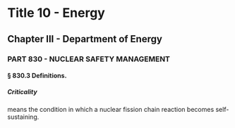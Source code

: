 
# Title 10 - Energy
## Chapter III - Department of Energy
### PART 830 - NUCLEAR SAFETY MANAGEMENT
#### § 830.3 Definitions.
##### Criticality

means the condition in which a nuclear fission chain reaction becomes self-sustaining.
